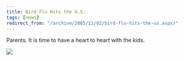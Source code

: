 ```yaml
---
title: Bird Flu Hits the U.S.
tags: [news]
redirect_from: "/archive/2005/11/02/bird-flu-hits-the-us.aspx/"
---
```


Parents. It is time to have a heart to heart with the kids.

![](https://haacked.com/images/BirdFluHitsUS.jpg)

